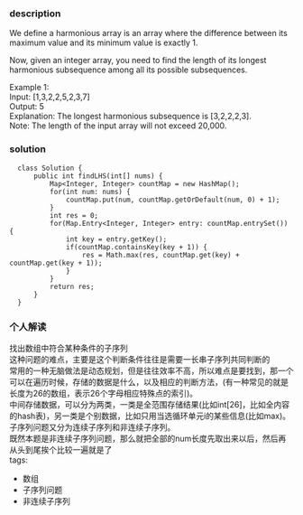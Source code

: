 ### description    
  We define a harmonious array is an array where the difference between its maximum value and its minimum value is exactly 1.  
    
  Now, given an integer array, you need to find the length of its longest harmonious subsequence among all its possible subsequences.  
    
  Example 1:  
  Input: [1,3,2,2,5,2,3,7]  
  Output: 5  
  Explanation: The longest harmonious subsequence is [3,2,2,2,3].  
  Note: The length of the input array will not exceed 20,000.  
### solution    
```    
  class Solution {  
      public int findLHS(int[] nums) {  
          Map<Integer, Integer> countMap = new HashMap();  
          for(int num: nums) {  
              countMap.put(num, countMap.getOrDefault(num, 0) + 1);  
          }  
          int res = 0;  
          for(Map.Entry<Integer, Integer> entry: countMap.entrySet()) {  
              int key = entry.getKey();  
              if(countMap.containsKey(key + 1)) {  
                  res = Math.max(res, countMap.get(key) + countMap.get(key + 1));  
              }  
          }  
          return res;  
      }  
  }  
```    
    
### 个人解读    
  找出数组中符合某种条件的子序列  
  这种问题的难点，主要是这个判断条件往往是需要一长串子序列共同判断的  
  常用的一种无脑做法是动态规划，但是往往效率不高，所以难点是要找到，那一个可以在遍历时候，存储的数据是什么，以及相应的判断方法，(有一种常见的就是长度为26的数组，表示26个字母相应特殊点的索引)。  
  中间存储数据，可以分为两类，一类是全范围存储结果(比如int[26]，比如全内容的hash表)，另一类是个别数据，比如只用当选循环单元i的某些信息(比如max)。  
  子序列问题又分为连续子序列和非连续子序列。  
  既然本题是非连续子序列问题，那么就把全部的num长度先取出来以后，然后再从头到尾挨个比较一遍就是了  
tags:    
  -  数组  
  -  子序列问题  
  -  非连续子序列  
